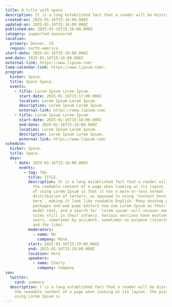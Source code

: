 ```yaml
---
title: A title with space
description: It is a long established fact that a reader will be distracted.
created-on: 2025-01-16T15:16:00.000Z
updated-on: 2025-01-16T15:16:00.000Z
published-on: 2025-01-16T15:16:00.000Z
category: supported-sponsored
location:
  primary: Denver, CO
  region: north-america
start-date: 2025-01-16T15:16:00.000Z
end-date: 2025-01-16T15:16:00.000Z
external-link: https://www.lipsum.com/
luma-calendar-link: https://www.lipsum.com/.
program:
  kicker: Space.
  title: Space Space.
  events:
    - title: Lorem Ipsum Lorem Ipsum.
      start-date: 2025-01-16T15:17:00.000Z
      location: Lorem Ipsum Lorem Ipsum.
      description: Lorem Ipsum Lorem Ipsum.
      external-link: https://www.lipsum.com/
    - title: Lorem Ipsum Lorem Ipsum.
      start-date: 2025-01-16T15:18:00.000Z
      end-date: 2025-01-16T15:18:00.000Z
      location: Lorem Ipsum Lorem Ipsum.
      description: Lorem Ipsum Lorem Ipsum.
      external-link: https://www.lipsum.com/
schedule:
  kicker: Space.
  title: Space.
  days:
    - date: 2025-01-16T15:18:00.000Z
      events:
        - tag: TAG
          title: TITLE.
          description: It is a long established fact that a reader will be distracted by
            the readable content of a page when looking at its layout. The point
            of using Lorem Ipsum is that it has a more-or-less normal
            distribution of letters, as opposed to using 'Content here, content
            here', making it look like readable English. Many desktop publishing
            packages and web page editors now use Lorem Ipsum as their default
            model text, and a search for 'lorem ipsum' will uncover many web
            sites still in their infancy. Various versions have evolved over the
            years, sometimes by accident, sometimes on purpose (injected humour
            and the like).
          moderators:
            - name: Me
              company: Mine
          start: 2025-01-16T15:19:00.000Z
          end: 2025-01-16T15:19:00.000Z
          location: Here
          speakers:
            - name: Charly
              company: Company
seo:
  twitter:
    card: summary
  description: t is a long established fact that a reader will be distracted by
    the readable content of a page when looking at its layout. The point of
    using Lorem Ipsum is
---
```

